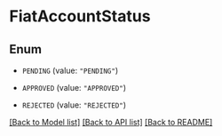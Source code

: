 # FiatAccountStatus

## Enum


* `PENDING` (value: `"PENDING"`)

* `APPROVED` (value: `"APPROVED"`)

* `REJECTED` (value: `"REJECTED"`)


[[Back to Model list]](../README.md#documentation-for-models) [[Back to API list]](../README.md#documentation-for-api-endpoints) [[Back to README]](../README.md)


